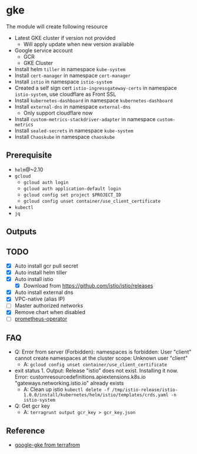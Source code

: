 # gke

The module will create following resource

- Latest GKE cluster if version not provided
  - Will apply update when new version available
- Google service account
  - GCR
  - GKE Cluster
- Install helm `tiller` in namespace `kube-system`
- Install `cert-manager` in namespace `cert-manager`
- Install `istio` in namespace `istio-system`
- Created a self sign cert `istio-ingressgateway-certs` in namespace `istio-system`, use cloudflare as Front SSL
- Install `kubernetes-dashboard` in namespace `kubernetes-dashboard`
- Install `external-dns` in namespace `external-dns`
  - Only support cloudflare now
- Install `custom-metrics-stackdriver-adapter` in namespace `custom-metrics`
- Install `sealed-secrets` in namespace `kube-system`
- Install `Chaoskube` in namespace `chaoskube`

## Prerequisite

- `helm`@~2.10
- `gcloud`
  - `gcloud auth login`
  - `gcloud auth application-default login`
  - `gcloud config set project $PROJECT_ID`
  - `gcloud config unset container/use_client_certificate`
- `kubectl`
- `jq`

## Outputs

## TODO

- [x] Auto install gcr pull secret
- [x] Auto install helm tiller
- [x] Auto install istio
  - [x] Download from https://github.com/istio/istio/releases
- [x] Auto install external dns
- [x] VPC-native (alias IP)
- [ ] Master authorized networks
- [x] Remove chart when disabled
- [ ] [prometheus-operator](https://github.com/helm/charts/tree/master/stable/prometheus-operator)

## FAQ

- Q: Error from server (Forbidden): namespaces is forbidden: User "client" cannot create namespaces at the cluster scope: Unknown user "client"
  - A: `gcloud config unset container/use_client_certificate`
- exit status 1. Output: Release "istio" does not exist. Installing it now.
  Error: customresourcedefinitions.apiextensions.k8s.io "gateways.networking.istio.io" already exists
  - A: Clean up istio
    `kubectl delete -f /tmp/istio-release/istio-1.0.0/install/kubernetes/helm/istio/templates/crds.yaml -n istio-system`
- Q: Get gcr key
  - A: `terragrunt output gcr_key > gcr_key.json`

## Reference

- [google-gke from terrafrom](https://github.com/terraform-providers/terraform-provider-kubernetes/tree/master/_examples/google-gke)
